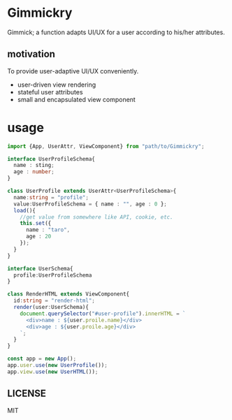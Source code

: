 # Gimmickry
Gimmick; a function adapts UI/UX for a user according to his/her attributes.

## motivation
To provide user-adaptive UI/UX conveniently.

- user-driven view rendering
- stateful user attributes
- small and encapsulated view component

# usage

```ts
import {App, UserAttr, ViewComponent} from "path/to/Gimmickry";

interface UserProfileSchema{
  name : sting;
  age : number;
}

class UserProfile extends UserAttr<UserProfileSchema>{
  name:string = "profile";
  value:UserProfileSchema = { name : "", age : 0 };
  load(){
    //get value from somewhere like API, cookie, etc.
    this.set({
      name : "taro",
      age : 20
    });
  }
}

interface UserSchema{
  profile:UserProfileSchema
}

class RenderHTML extends ViewComponent{
  id:string = "render-html";
  render(user:UserSchema){
    document.querySelector("#user-profile").innerHTML = `
      <div>name : ${user.proile.name}</div>
      <div>age : ${user.proile.age}</div>
    `;
  }
}

const app = new App();
app.user.use(new UserProfile());
app.view.use(new UserHTML());
```



## LICENSE
MIT
